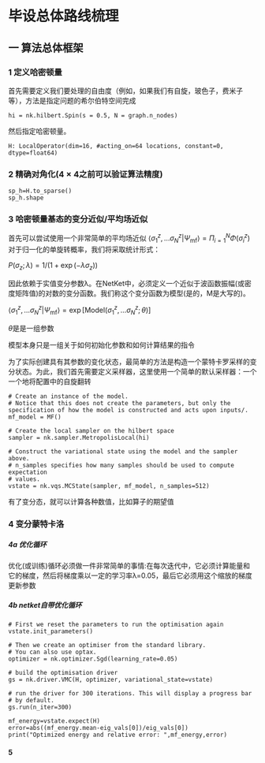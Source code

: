 # 毕设总体路线梳理
## 一 算法总体框架
### 1 定义哈密顿量
首先需要定义我们要处理的自由度（例如，如果我们有自旋，玻色子，费米子等），方法是指定问题的希尔伯特空间完成
```
hi = nk.hilbert.Spin(s = 0.5, N = graph.n_nodes)
```
然后指定哈密顿量。
```
H: LocalOperator(dim=16, #acting_on=64 locations, constant=0, dtype=float64)
```
### 2 精确对角化($4\times4$之前可以验证算法精度)
```
sp_h=H.to_sparse()
sp_h.shape
```
### 3 哈密顿量基态的变分近似/平均场近似
首先可以尝试使用一个非常简单的平均场近似
$\langle \sigma^{z}_1,\dots \sigma^{z}_N| \Psi_{\mathrm{mf}} \rangle = \Pi_{i=1}^{N} \Phi(\sigma^{z}_i)$
对于归一化的单旋转概率，我们将采取统计形式：

$P(\sigma_z; \lambda) = 1/(1+\exp(-\lambda \sigma_z))$

因此依赖于实值变分参数λ。在NetKet中，必须定义一个近似于波函数振幅(或密度矩阵值)的对数的变分函数。我们称这个变分函数为模型(是的，M是大写的)。

$\langle \sigma^{z}_1,\dots \sigma^{z}_N| \Psi_{\mathrm{mf}} \rangle = \exp\left[\mathrm{Model}(\sigma^{z}_1,\dots \sigma^{z}_N ; \theta ) \right]$

$\theta$是是一组参数

模型本身只是一组关于如何初始化参数和如何计算结果的指令

为了实际创建具有其参数的变化状态，最简单的方法是构造一个蒙特卡罗采样的变分状态。为此，我们首先需要定义采样器，这里使用一个简单的默认采样器：一个一个地将配置中的自旋翻转

```
# Create an instance of the model. 
# Notice that this does not create the parameters, but only the specification of how the model is constructed and acts upon inputs/.
mf_model = MF()

# Create the local sampler on the hilbert space
sampler = nk.sampler.MetropolisLocal(hi)

# Construct the variational state using the model and the sampler above.
# n_samples specifies how many samples should be used to compute expectation
# values.
vstate = nk.vqs.MCState(sampler, mf_model, n_samples=512)
```
有了变分态，就可以计算各种数值，比如算子的期望值
### 4 变分蒙特卡洛
##### 4a 优化循环 
优化(或训练)循环必须做一件非常简单的事情:在每次迭代中，它必须计算能量和它的梯度，然后将梯度乘以一定的学习率λ=0.05，最后它必须用这个缩放的梯度更新参数
##### 4b netket自带优化循环
```
# First we reset the parameters to run the optimisation again
vstate.init_parameters()

# Then we create an optimiser from the standard library.
# You can also use optax.
optimizer = nk.optimizer.Sgd(learning_rate=0.05)

# build the optimisation driver
gs = nk.driver.VMC(H, optimizer, variational_state=vstate)

# run the driver for 300 iterations. This will display a progress bar
# by default.
gs.run(n_iter=300)

mf_energy=vstate.expect(H)
error=abs((mf_energy.mean-eig_vals[0])/eig_vals[0])
print("Optimized energy and relative error: ",mf_energy,error)
```

#### 5 
